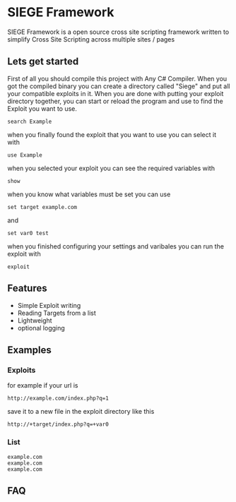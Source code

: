 # SIEGE Framework #

SIEGE Framework is a open source cross site scripting framework written to simplify Cross Site Scripting across multiple sites / pages

## Lets get started ##
First of all you should compile this project with Any C# Compiler. When you got the compiled binary you can create a directory called "Siege" and put all your compatible exploits in it.
When you are done with putting your exploit directory together, you can start or reload the program 
and use to find the Exploit you want to use.
```
search Example
```
when you finally found the exploit that 
you want to use you can select it with
```
use Example
```
when you selected your exploit you can see the required variables with
```
show
```
when you know what variables must be set you can use
```
set target example.com
```
and
```
set var0 test
```
when you finished configuring your settings and varibales you can run the exploit with
```
exploit
```

## Features ##
* Simple Exploit writing  
* Reading Targets from a list 
* Lightweight
* optional logging

## Examples ##

### Exploits ###
for example if your url is 
```
http://example.com/index.php?q=1
```
save it to a new file in the exploit directory like this
```
http://+target/index.php?q=+var0
```
### List ###
```
example.com
example.com
example.com
```

## FAQ ##

